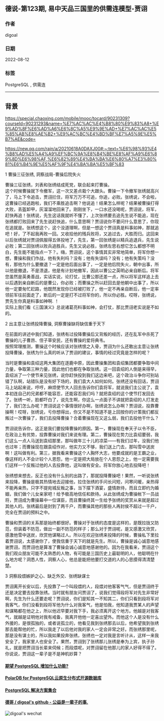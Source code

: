 ## 德说-第123期, 易中天品三国里的供需连模型-贾诩     
                
### 作者                
digoal                
                
### 日期                
2022-08-12               
                
### 标签                
PostgreSQL , 供需连          
                
----                
                
## 背景    
   
https://special.chaoxing.com/mobile/mooc/tocard/90231309?courseId=90231293&name=%E7%AC%AC%E4%B8%80%E9%83%A8+%E9%AD%8F%E6%AD%A6%E6%8C%A5%E9%9E%AD+%E7%AC%AC%E5%85%AB%E8%AE%B2+%E9%AC%BC%E4%BD%BF%E7%A5%9E%E5%B7%AE&code=  
  
https://new.qq.com/rain/a/20210618A0DAXJ00#:~:text=%E6%98%93%E4%B8%AD%E5%A4%A9%EF%BC%9A%E8%B4%BE%E8%AF%A9%E6%89%8D%E6%98%AF,%E6%82%89%E4%BA%BA%E6%80%A7%E3%80%81%E6%B4%9E%E5%AF%9F%E4%BA%BA%E5%BF%83  
  
1 曹操三征张绣, 洞察战局-曹操后院失火  
  
曹操三征张绣，刘表和张绣结成死党，联合起来打曹操。  
这个时候曹操就下令撤军，这一次又差点栽个大跟头。曹操一下令撤军张绣就高兴了，马上下令追击，贾诩拦住，将军万万不可追，你追，必败。张绣说，不会啦，这曹操已经逃跑啦，我们不乘胜追击啊？他说追！结果怎么样呢？结果被曹操打得大败，丢盔卸甲，灰溜溜地回来了。刚刚坐下，一口水还没喝呢，贾诩说，将军，赶快再追！张绣说，先生这话我就听不懂了，上次张绣要去追先生说不能追，现在张绣都打败回来了先生说赶快追，什么意思啊？贾诩说你不要问什么意思了，你现在追就是。张绣想这个，这个没道理啊，但是一想这个贾诩真是料事如神，那就追吧！好，了不起我再败一回。又收拾他的残兵败将，又追过去，大胜而归。这回来以后张绣就对贾诩佩服得五体投地了，先生，第一回张绣是以精兵追退兵，先生说必败；第二回张绣以败兵追胜兵，先生又说必胜，张绣左思右想它怎么都想不明白，先生能不能指点一下？。嗨，贾诩说，这个事情其实非常地简单，将军你想一想，曹操和我们作战，他有失利吗？没有；他有失误吗？没有；他有失策吗？没有，那他为什么要撤退？一定是他后面出事了，一定是他后院失火，朝中出事，所以他是撤退，不是溃退，他是有计划地撤军，因此以曹公之英明必亲自断后。将军您虽然是英勇善战，实话实说，论打仗，比曹公那还差一点，所以将军这样追上去以后遇到亲自断后的是曹公，你必败；而曹操之所以赶回去是他朝中出事了，所以他一定要匆忙赶路，他既然发现你已经被打败了，他一定不再亲自断后，他一定率领前军往前面走了，断后的一定是打不过将军你的，所以你必胜。哎呀，张绣说，贾先生你真是料事如神啊. ！  
实际上我们看《三国演义》总说诸葛亮料事如神，会打仗，那比贾诩老实说是不如的。  
  
2 出主意让张绣投降曹操, 洞察曹操缺将缺信重于天下  
  
在前面的讲述中我们知道，张绣有过投降曹操后又背叛的经历，还在乱军中杀死了曹操的儿子曹昂、侄子草安民，还有曹操的爱将典韦。  
按照常理推测，曹操这个时候应该对张绣恨之入骨，贾诩为什么还敢出主意让张绣投降曹操，张绣为什么真的听从了贾诩的建议，事情的经过究竟是怎样的呢？  
  
当时是曹操和袁绍这两大集团在逐鹿中原，因此曹操集团和袁绍集团都要争取中间力量，争取第三种力量，因此他们也都在争取张绣。这一回袁绍的人倒是来得早，袁绍派了一个使节来见张绣，说你赶快投到我们这边来吧，这个政治斗争你可别站错了队啊，站错队是没有好下场的，我们袁大人如何如何。张绣还没有回话，贾诩马上站起来说，哼哼，麻烦使节大人回去告诉你们袁将军，就说我们主公说了，袁本初连自己的兄弟都不能容忍，还能容忍我们吗？就把袁绍的这个使节打发回去了。张绣一听，脸都吓白了，说先生啊，你这么一点面子不讲就把袁绍的人打发走了，我们怎么办呢？贾诩说这个事情很好办啊，张绣说怎么办啊？贾诩说，投靠曹操啊！哎呀，张绣说，亏你想得出，你又不是不知道不是上回按你的计策我们都反叛过一次曹操了，我们去投降曹操？合着曹操现在又这么弱，我们去投他干什么？  
  
贾诩说告诉你，这正是我们要投降曹操的原因。第一，曹操现在奉天子以令不臣，在政治上有优势，投靠曹操对我们来说有理。第二，曹操现在势力比袁绍要弱，我们这么一点人马送到袁绍那里，那叫做年三十儿的凉菜——有我们过年，没我们他也过年；而曹操现在跟袁绍作对，他实力又不够，我们送上门去，那叫雪中送炭啊！这叫做有利。第三，据我看来曹操这个人胸怀大志，他要成就的是王霸之业，像这样的人不会计较个人恩怨，他一定是把大局放在个人恩怨之上，他一定需要我们这样一个反叛过他的人去投靠他，这叫做有安全。将军你放心地去投降吧！  
  
张绣想来想去，反正也没有什么别的出路了，那就投降曹操吧！果然，一听说张绣来投降，曹操是极其热情地去迎接他，拉住张绣的手问长问短，问寒问暖，亲热得不能再亲热，只字不提宛城反叛之事，当下摆下酒宴，盛情款待，而且立即约为婚姻，我们做个儿女亲家吧！给予极高地信任和款待。从此张绣成为曹操帐下一员战将，贾诩成为曹操幕中一位谋臣，而且曹操终其一生给予张绣的奖赏从来就是超过其他人的。张绣最后是封到了两千户，而曹操其他的那些人再封侯不超过一千户，完全在贾诩的预料之中。  
  
曹操和贾诩的关系那是始终都很好。曹操对于张绣的态度是这样的，是既拉拢又防范，但装着不防范，做出一副不防范的样子；那么对于贾诩呢，是又感激又欣赏，感激他雪中送炭，欣赏他谋略过人。所以在欢迎张绣来投降的时候，曹操私下里拉着贾诩说，太感谢你了，使我信重于天下的就是先生。所以，曹操是诚心诚意地感谢贾诩，而贾诩也是算准了曹操会诚心诚意地感谢他的。因为在我看来，贾诩这个我们观众朋友可能不太熟悉的人物，有可能是三国历史上最聪明的人，他聪明在什么地方呢？洞悉人性，洞察人心，他总是能把他要打交道的人的心思摸得清清楚楚。  
  
3 洞察段煨嫉妒之心、缺乏外交、张绣缺谋士    
  
贾诩离开长安以后，先投靠了一个叫段煨的人，段煨对他客客气气，但是贾诩终于还是决定要去投靠张绣。当时就有朋友问贾诩了，说我们觉得段将军对先生非常好啊，先生为什么还要走呢？贾诩说，你们是知其一不知其二，你们只看到段将军对我客气，你们没看到段将军他为什么对我客气，他是怕我，他知道我贾某人的声望和谋略都在他之上，所以他迟早要对我下手，我必须离开这个地方。他越是对我客气，就越是证明他对我有戒备，我离开他他一定喜出望外。而他这个人是没有什么外援的，是很孤独的，或者说孤立的，他看见我到张绣那去以后，他希望我到张绣那去能帮他的忙，所以我走了以后他对我的家人一定会非常之好。而张绣那里呢，那是没有谋士的，所以我如果投奔张绣，张绣也一定对我是言听计从，这样一来我安全了，我家里人也安全了。果然，贾诩到了张绣那儿张绣是奉为上宾，执子孙礼，就是把贾诩当长辈来伺候；而段煨呢，对贾诩留在他那儿的家人好得不得了。你说说，贾诩这一辈子是不是神机妙算？  
  
  
  
#### [期望 PostgreSQL 增加什么功能?](https://github.com/digoal/blog/issues/76 "269ac3d1c492e938c0191101c7238216")
  
  
#### [PolarDB for PostgreSQL云原生分布式开源数据库](https://github.com/ApsaraDB/PolarDB-for-PostgreSQL "57258f76c37864c6e6d23383d05714ea")
  
  
#### [PostgreSQL 解决方案集合](https://yq.aliyun.com/topic/118 "40cff096e9ed7122c512b35d8561d9c8")
  
  
#### [德哥 / digoal's github - 公益是一辈子的事.](https://github.com/digoal/blog/blob/master/README.md "22709685feb7cab07d30f30387f0a9ae")
  
  
![digoal's wechat](../pic/digoal_weixin.jpg "f7ad92eeba24523fd47a6e1a0e691b59")
  
